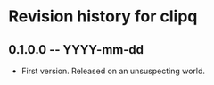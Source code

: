 # Revision history for clipq

## 0.1.0.0  -- YYYY-mm-dd

* First version. Released on an unsuspecting world.
